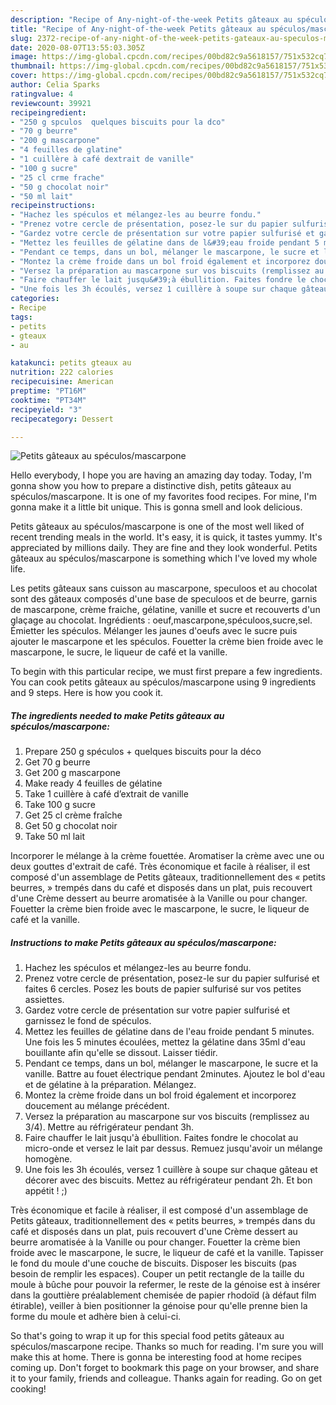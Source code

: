 ```yaml
---
description: "Recipe of Any-night-of-the-week Petits gâteaux au spéculos/mascarpone"
title: "Recipe of Any-night-of-the-week Petits gâteaux au spéculos/mascarpone"
slug: 2372-recipe-of-any-night-of-the-week-petits-gateaux-au-speculos-mascarpone
date: 2020-08-07T13:55:03.305Z
image: https://img-global.cpcdn.com/recipes/00bd82c9a5618157/751x532cq70/petits-gateaux-au-speculosmascarpone-photo-principale-de-la-recette.jpg
thumbnail: https://img-global.cpcdn.com/recipes/00bd82c9a5618157/751x532cq70/petits-gateaux-au-speculosmascarpone-photo-principale-de-la-recette.jpg
cover: https://img-global.cpcdn.com/recipes/00bd82c9a5618157/751x532cq70/petits-gateaux-au-speculosmascarpone-photo-principale-de-la-recette.jpg
author: Celia Sparks
ratingvalue: 4
reviewcount: 39921
recipeingredient:
- "250 g spculos  quelques biscuits pour la dco"
- "70 g beurre"
- "200 g mascarpone"
- "4 feuilles de glatine"
- "1 cuillère à café dextrait de vanille"
- "100 g sucre"
- "25 cl crme frache"
- "50 g chocolat noir"
- "50 ml lait"
recipeinstructions:
- "Hachez les spéculos et mélangez-les au beurre fondu."
- "Prenez votre cercle de présentation, posez-le sur du papier sulfurisé et faites 6 cercles. Posez les bouts de papier sulfurisé sur vos petites assiettes."
- "Gardez votre cercle de présentation sur votre papier sulfurisé et garnissez le fond de spéculos."
- "Mettez les feuilles de gélatine dans de l&#39;eau froide pendant 5 minutes. Une fois les 5 minutes écoulées, mettez la gélatine dans 35ml d&#39;eau bouillante afin qu&#39;elle se dissout. Laisser tiédir."
- "Pendant ce temps, dans un bol, mélanger le mascarpone, le sucre et la vanille. Battre au fouet électrique pendant 2minutes. Ajoutez le bol d&#39;eau et de gélatine à la préparation. Mélangez."
- "Montez la crème froide dans un bol froid également et incorporez doucement au mélange précédent."
- "Versez la préparation au mascarpone sur vos biscuits (remplissez au 3/4). Mettre au réfrigérateur pendant 3h."
- "Faire chauffer le lait jusqu&#39;à ébullition. Faites fondre le chocolat au micro-onde et versez le lait par dessus. Remuez jusqu&#39;avoir un mélange homogène."
- "Une fois les 3h écoulés, versez 1 cuillère à soupe sur chaque gâteau et décorer avec des biscuits. Mettez au réfrigérateur pendant 2h. Et bon appétit ! ;)"
categories:
- Recipe
tags:
- petits
- gteaux
- au

katakunci: petits gteaux au 
nutrition: 222 calories
recipecuisine: American
preptime: "PT16M"
cooktime: "PT34M"
recipeyield: "3"
recipecategory: Dessert

---
```



![Petits gâteaux au spéculos/mascarpone](https://img-global.cpcdn.com/recipes/00bd82c9a5618157/751x532cq70/petits-gateaux-au-speculosmascarpone-photo-principale-de-la-recette.jpg)

Hello everybody, I hope you are having an amazing day today. Today, I'm gonna show you how to prepare a distinctive dish, petits gâteaux au spéculos/mascarpone. It is one of my favorites food recipes. For mine, I'm gonna make it a little bit unique. This is gonna smell and look delicious.

Petits gâteaux au spéculos/mascarpone is one of the most well liked of recent trending meals in the world. It's easy, it is quick, it tastes yummy. It's appreciated by millions daily. They are fine and they look wonderful. Petits gâteaux au spéculos/mascarpone is something which I've loved my whole life.

Les petits gâteaux sans cuisson au mascarpone, speculoos et au chocolat sont des gâteaux composés d&#39;une base de speculoos et de beurre, garnis de mascarpone, crème fraiche, gélatine, vanille et sucre et recouverts d&#39;un glaçage au chocolat. Ingrédients : oeuf,mascarpone,spéculoos,sucre,sel. Émietter les spéculos. Mélanger les jaunes d&#39;oeufs avec le sucre puis ajouter le mascarpone et les spéculos. Fouetter la crème bien froide avec le mascarpone, le sucre, le liqueur de café et la vanille.


To begin with this particular recipe, we must first prepare a few ingredients. You can cook petits gâteaux au spéculos/mascarpone using 9 ingredients and 9 steps. Here is how you cook it.

<!--inarticleads1-->

##### The ingredients needed to make Petits gâteaux au spéculos/mascarpone:

1. Prepare 250 g spéculos + quelques biscuits pour la déco
1. Get 70 g beurre
1. Get 200 g mascarpone
1. Make ready 4 feuilles de gélatine
1. Take 1 cuillère à café d’extrait de vanille
1. Take 100 g sucre
1. Get 25 cl crème fraîche
1. Get 50 g chocolat noir
1. Take 50 ml lait


Incorporer le mélange à la crème fouettée. Aromatiser la crème avec une ou deux gouttes d&#39;extrait de café. Très économique et facile à réaliser, il est composé d&#39;un assemblage de Petits gâteaux, traditionnellement des « petits beurres, » trempés dans du café et disposés dans un plat, puis recouvert d&#39;une Crème dessert au beurre aromatisée à la Vanille ou pour changer. Fouetter la crème bien froide avec le mascarpone, le sucre, le liqueur de café et la vanille. 

<!--inarticleads2-->

##### Instructions to make Petits gâteaux au spéculos/mascarpone:

1. Hachez les spéculos et mélangez-les au beurre fondu.
1. Prenez votre cercle de présentation, posez-le sur du papier sulfurisé et faites 6 cercles. Posez les bouts de papier sulfurisé sur vos petites assiettes.
1. Gardez votre cercle de présentation sur votre papier sulfurisé et garnissez le fond de spéculos.
1. Mettez les feuilles de gélatine dans de l&#39;eau froide pendant 5 minutes. Une fois les 5 minutes écoulées, mettez la gélatine dans 35ml d&#39;eau bouillante afin qu&#39;elle se dissout. Laisser tiédir.
1. Pendant ce temps, dans un bol, mélanger le mascarpone, le sucre et la vanille. Battre au fouet électrique pendant 2minutes. Ajoutez le bol d&#39;eau et de gélatine à la préparation. Mélangez.
1. Montez la crème froide dans un bol froid également et incorporez doucement au mélange précédent.
1. Versez la préparation au mascarpone sur vos biscuits (remplissez au 3/4). Mettre au réfrigérateur pendant 3h.
1. Faire chauffer le lait jusqu&#39;à ébullition. Faites fondre le chocolat au micro-onde et versez le lait par dessus. Remuez jusqu&#39;avoir un mélange homogène.
1. Une fois les 3h écoulés, versez 1 cuillère à soupe sur chaque gâteau et décorer avec des biscuits. Mettez au réfrigérateur pendant 2h. Et bon appétit ! ;)


Très économique et facile à réaliser, il est composé d&#39;un assemblage de Petits gâteaux, traditionnellement des « petits beurres, » trempés dans du café et disposés dans un plat, puis recouvert d&#39;une Crème dessert au beurre aromatisée à la Vanille ou pour changer. Fouetter la crème bien froide avec le mascarpone, le sucre, le liqueur de café et la vanille. Tapisser le fond du moule d&#39;une couche de biscuits. Disposer les biscuits (pas besoin de remplir les espaces). Couper un petit rectangle de la taille du moule à bûche pour pouvoir la refermer, le reste de la génoise est à insérer dans la gouttière préalablement chemisée de papier rhodoïd (à défaut film étirable), veiller à bien positionner la génoise pour qu&#39;elle prenne bien la forme du moule et adhère bien à celui-ci. 

So that's going to wrap it up for this special food petits gâteaux au spéculos/mascarpone recipe. Thanks so much for reading. I'm sure you will make this at home. There is gonna be interesting food at home recipes coming up. Don't forget to bookmark this page on your browser, and share it to your family, friends and colleague. Thanks again for reading. Go on get cooking!
